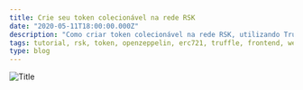 ```yaml
---
title: Crie seu token colecionável na rede RSK
date: "2020-05-11T18:00:00.000Z"
description: "Como criar token colecionável na rede RSK, utilizando Truffle framework e os smart contracts da Open Zeppelin. Além disto, vamos construir um frontend em React para interagir com o token ERC721 publicado na RSK testnet através do Metamask."
tags: tutorial, rsk, token, openzeppelin, erc721, truffle, frontend, web3, react
type: blog
---
```


![Title](/images/image-00.png)
